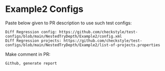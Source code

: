 # Example2 Configs
Paste below given to PR description to use such test configs:
```
Diff Regression config: https://github.com/checkstyle/test-configs/blob/main/NestedTryDepth/Example2/config.xml
Diff Regression projects: https://github.com/checkstyle/test-configs/blob/main/NestedTryDepth/Example2/list-of-projects.properties
```
Make comment in PR:
```
Github, generate report
```
